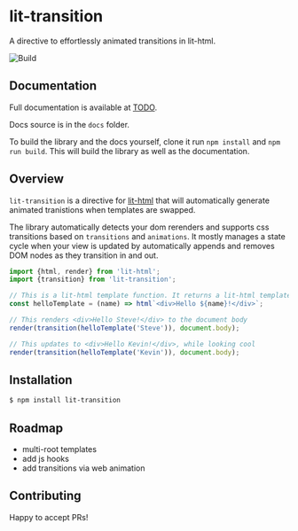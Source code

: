 # lit-transition

A directive to effortlessly animated transitions in lit-html.

![Build](https://github.com/sijakret/lit-transition/workflows/Build/badge.svg?branch=master)

## Documentation

Full documentation is available at [TODO](https://TODO).

Docs source is in the `docs` folder.

To build the library and the docs yourself,
clone it run `npm install` and `npm run build`.
This will build the library as well as the documentation.

## Overview

`lit-transition` is a directive for [lit-html](https://lit-html.polymer-project.org/) that will automatically generate animated tranistions when templates are swapped.

The library automatically detects your dom rerenders and supports css transitions based on `transitions` and `animations`.
It mostly manages a state cycle when your view is updated
by automatically appends and removes DOM nodes as they transition in and out.

```javascript
import {html, render} from 'lit-html';
import {transition} from 'lit-transition';

// This is a lit-html template function. It returns a lit-html template.
const helloTemplate = (name) => html`<div>Hello ${name}!</div>`;

// This renders <div>Hello Steve!</div> to the document body
render(transition(helloTemplate('Steve')), document.body);

// This updates to <div>Hello Kevin!</div>, while looking cool
render(transition(helloTemplate('Kevin')), document.body);
```

## Installation

```bash
$ npm install lit-transition
```

## Roadmap

* multi-root templates
* add js hooks
* add transitions via web animation

## Contributing

Happy to accept PRs!
